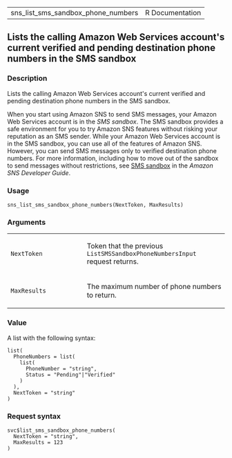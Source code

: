 <table style="width: 100%;">
<tbody>
<tr class="odd">
<td>sns_list_sms_sandbox_phone_numbers</td>
<td style="text-align: right;">R Documentation</td>
</tr>
</tbody>
</table>

## Lists the calling Amazon Web Services account's current verified and pending destination phone numbers in the SMS sandbox

### Description

Lists the calling Amazon Web Services account's current verified and
pending destination phone numbers in the SMS sandbox.

When you start using Amazon SNS to send SMS messages, your Amazon Web
Services account is in the *SMS sandbox*. The SMS sandbox provides a
safe environment for you to try Amazon SNS features without risking your
reputation as an SMS sender. While your Amazon Web Services account is
in the SMS sandbox, you can use all of the features of Amazon SNS.
However, you can send SMS messages only to verified destination phone
numbers. For more information, including how to move out of the sandbox
to send messages without restrictions, see [SMS
sandbox](https://docs.aws.amazon.com/sns/latest/dg/sns-sms-sandbox.html)
in the *Amazon SNS Developer Guide*.

### Usage

    sns_list_sms_sandbox_phone_numbers(NextToken, MaxResults)

### Arguments

<table>
<colgroup>
<col style="width: 35%" />
<col style="width: 65%" />
</colgroup>
<tbody>
<tr class="odd">
<td><code
id="sns_list_sms_sandbox_phone_numbers_:_NextToken">NextToken</code></td>
<td><p>Token that the previous
<code>ListSMSSandboxPhoneNumbersInput</code> request returns.</p></td>
</tr>
<tr class="even">
<td><code
id="sns_list_sms_sandbox_phone_numbers_:_MaxResults">MaxResults</code></td>
<td><p>The maximum number of phone numbers to return.</p></td>
</tr>
</tbody>
</table>

### Value

A list with the following syntax:

    list(
      PhoneNumbers = list(
        list(
          PhoneNumber = "string",
          Status = "Pending"|"Verified"
        )
      ),
      NextToken = "string"
    )

### Request syntax

    svc$list_sms_sandbox_phone_numbers(
      NextToken = "string",
      MaxResults = 123
    )
